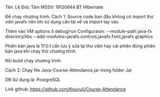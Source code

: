Tên: Lê Đức Tâm
MSSV: 19120644
BT HIbernate


Để chạy chương trình:
Cách 1:
Source code ban đầu không có import thư viên javafx nên khi sử dụng cần tải về và import tay vào

Thêm vào VM options ở debug/run Configuraion:
--module-path java-fx directory/libs --add-modules=javafx.controls,javafx.fxml,javafx.graphics

Phiên bản java là 17.0.1 cần lưu ý sửa lại thư viện hay cài phiên đúng phiên bản java khi chạy thử chương trình

Rồi build chạy chương trình

Cách 2: Chạy file Java-Course-Attendance.jar trong folder Jar


DB Sử dụng là: PostgreSQL

Link github: https://github.com/Kouvuli/Course-Attendance